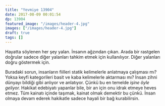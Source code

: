```yaml
---
title: "Yevmiye 13904"
date: 2017-08-09 00:01:54
dp: 13904
featured_image: "/images/header-4.jpg"
images: ["/images/header-4.jpg"]
draft: true
tags: []
---
```




Hayatta söylenen her şey yalan. İnsanın ağzından çıkan. Arada bir rastgelen
doğrular sadece diğer yalanları tahkim etmek için kullanılıyor. Diğer yalanları
doğru göstermek için.

Buradaki sorun, insanların fiilleri statik kelimelerle anlatmaya çalışması mı?
Yoksa keyfi kategorileri basit ve kaba kelimelerle aktarması mı? İnsan zihni
dünyayı bildiği gibi anlıyor ve anlatıyor. Çünkü bu en temelde *işine öyle
geliyor.* Hakikat edebiyatı yapanlar bile, bir an için onu idrak etmeye heves
etmez. Tüm kainatı içinde taşımak, kainat olmak demektir bu çünkü. İnsan olmaya
devam ederek hakikatle sadece hayali bir bağ kurabilirsin.


